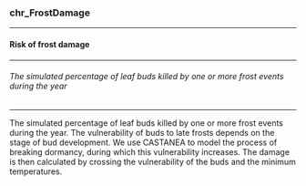 ### chr_FrostDamage



------
#### Risk of frost damage



------
###### The simulated percentage of leaf buds killed by one or more frost events during the year



------
The simulated percentage of leaf buds killed by one or more frost events during the year. The vulnerability of buds to late frosts depends on the stage of bud development. We use CASTANEA to model the process of breaking dormancy, during which this vulnerability increases. The damage is then calculated by crossing the vulnerability of the buds and the minimum temperatures.